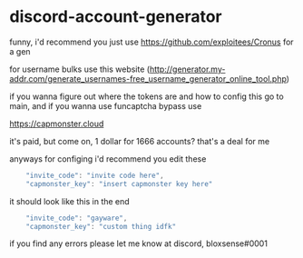 # discord-account-generator
funny, i'd recommend you just use https://github.com/exploitees/Cronus for a gen

for username bulks use this website (http://generator.my-addr.com/generate_usernames-free_username_generator_online_tool.php)

if you wanna figure out where the tokens are and how to config this go to main, and if you wanna use funcaptcha bypass use

https://capmonster.cloud

it's paid, but come on, 1 dollar for 1666 accounts? that's a deal for me

anyways for configing i'd recommend you edit these

```js
    "invite_code": "invite code here", 
    "capmonster_key": "insert capmonster key here"
```

it should look like this in the end

```js
    "invite_code": "gayware", 
    "capmonster_key": "custom thing idfk"
```

if you find any errors please let me know at discord, bloxsense#0001
